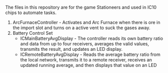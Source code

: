 The files in this repository are for the game Stationeers and used in IC10 chips to automate tasks. 

1. ArcFurnaceController - Activates and Arc Furnace when there is ore in the import slot and turns on a active vent to suck the gases away.
2. Battery Control Set
   - ICMainBatteryAvgDisplay - The controller reads its own battery ratio and data from up to four receivers, averages the valid values, transmits the result, and updates an LED display.
   - ICRemoteBatteryAvgDisplay - Reads the average battery ratio from the local network, transmits it to a remote receiver, receives an updated running average, and then displays that value on an LED
